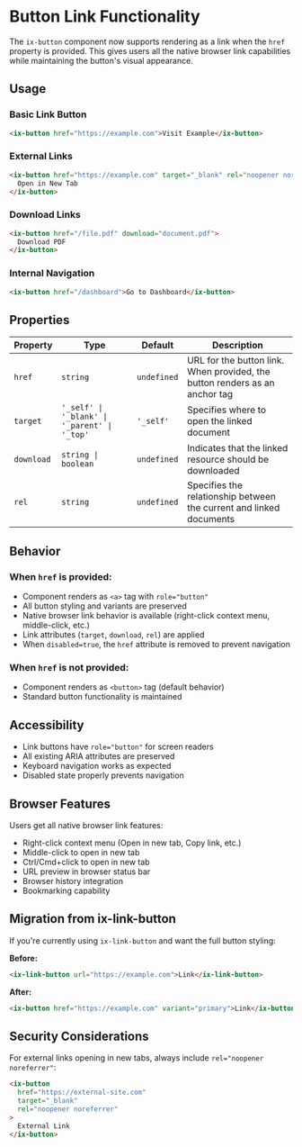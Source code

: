 # Button Link Functionality

The `ix-button` component now supports rendering as a link when the `href` property is provided. This gives users all the native browser link capabilities while maintaining the button's visual appearance.

## Usage

### Basic Link Button
```html
<ix-button href="https://example.com">Visit Example</ix-button>
```

### External Links
```html
<ix-button href="https://example.com" target="_blank" rel="noopener noreferrer">
  Open in New Tab
</ix-button>
```

### Download Links
```html
<ix-button href="/file.pdf" download="document.pdf">
  Download PDF
</ix-button>
```

### Internal Navigation
```html
<ix-button href="/dashboard">Go to Dashboard</ix-button>
```

## Properties

| Property | Type | Default | Description |
|----------|------|---------|-------------|
| `href` | `string` | `undefined` | URL for the button link. When provided, the button renders as an anchor tag |
| `target` | `'_self' \| '_blank' \| '_parent' \| '_top'` | `'_self'` | Specifies where to open the linked document |
| `download` | `string \| boolean` | `undefined` | Indicates that the linked resource should be downloaded |
| `rel` | `string` | `undefined` | Specifies the relationship between the current and linked documents |

## Behavior

### When `href` is provided:
- Component renders as `<a>` tag with `role="button"`
- All button styling and variants are preserved
- Native browser link behavior is available (right-click context menu, middle-click, etc.)
- Link attributes (`target`, `download`, `rel`) are applied
- When `disabled=true`, the `href` attribute is removed to prevent navigation

### When `href` is not provided:
- Component renders as `<button>` tag (default behavior)
- Standard button functionality is maintained

## Accessibility

- Link buttons have `role="button"` for screen readers
- All existing ARIA attributes are preserved
- Keyboard navigation works as expected
- Disabled state properly prevents navigation

## Browser Features

Users get all native browser link features:
- Right-click context menu (Open in new tab, Copy link, etc.)
- Middle-click to open in new tab
- Ctrl/Cmd+click to open in new tab
- URL preview in browser status bar
- Browser history integration
- Bookmarking capability

## Migration from ix-link-button

If you're currently using `ix-link-button` and want the full button styling:

**Before:**
```html
<ix-link-button url="https://example.com">Link</ix-link-button>
```

**After:**
```html
<ix-button href="https://example.com" variant="primary">Link</ix-button>
```

## Security Considerations

For external links opening in new tabs, always include `rel="noopener noreferrer"`:

```html
<ix-button 
  href="https://external-site.com" 
  target="_blank" 
  rel="noopener noreferrer"
>
  External Link
</ix-button>
```
